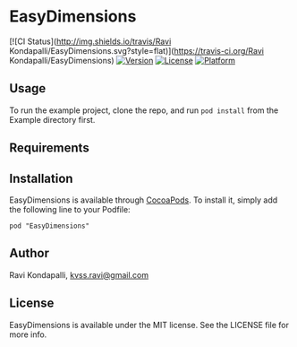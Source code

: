 # EasyDimensions

[![CI Status](http://img.shields.io/travis/Ravi Kondapalli/EasyDimensions.svg?style=flat)](https://travis-ci.org/Ravi Kondapalli/EasyDimensions)
[![Version](https://img.shields.io/cocoapods/v/EasyDimensions.svg?style=flat)](http://cocoadocs.org/docsets/EasyDimensions)
[![License](https://img.shields.io/cocoapods/l/EasyDimensions.svg?style=flat)](http://cocoadocs.org/docsets/EasyDimensions)
[![Platform](https://img.shields.io/cocoapods/p/EasyDimensions.svg?style=flat)](http://cocoadocs.org/docsets/EasyDimensions)

## Usage

To run the example project, clone the repo, and run `pod install` from the Example directory first.

## Requirements

## Installation

EasyDimensions is available through [CocoaPods](http://cocoapods.org). To install
it, simply add the following line to your Podfile:

    pod "EasyDimensions"

## Author

Ravi Kondapalli, kvss.ravi@gmail.com

## License

EasyDimensions is available under the MIT license. See the LICENSE file for more info.

